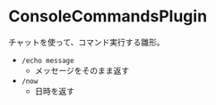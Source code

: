 ﻿ConsoleCommandsPlugin
=============================

チャットを使って、コマンド実行する雛形。

* `/echo message` 
	+ メッセージをそのまま返す
* `/now`
	+ 日時を返す